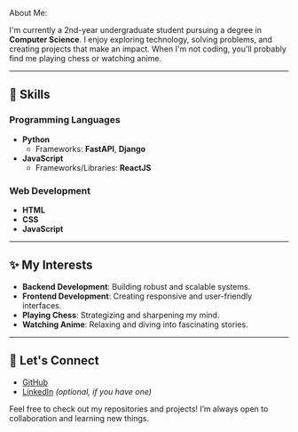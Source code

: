 About Me:  

I'm currently a 2nd-year undergraduate student pursuing a degree in **Computer Science**. I enjoy exploring technology, solving problems, and creating projects that make an impact. When I'm not coding, you'll probably find me playing chess or watching anime.

---

## 🔧 Skills

### Programming Languages
- **Python**
  - Frameworks: **FastAPI**, **Django**
- **JavaScript**
  - Frameworks/Libraries: **ReactJS**

### Web Development
- **HTML**
- **CSS**
- **JavaScript**

---

## ✨ My Interests
- **Backend Development**: Building robust and scalable systems.
- **Frontend Development**: Creating responsive and user-friendly interfaces.
- **Playing Chess**: Strategizing and sharpening my mind.
- **Watching Anime**: Relaxing and diving into fascinating stories.

---

## 🔄 Let's Connect
- [GitHub](https://github.com/your-username)  
- [LinkedIn](https://www.linkedin.com/in/your-profile) *(optional, if you have one)*

Feel free to check out my repositories and projects! I’m always open to collaboration and learning new things.



<!--
**vinyas-bharadwaj/vinyas-bharadwaj** is a ✨ _special_ ✨ repository because its `README.md` (this file) appears on your GitHub profile.

Here are some ideas to get you started:

- 🔭 I’m currently working on ...
- 🌱 I’m currently learning ...
- 👯 I’m looking to collaborate on ...
- 🤔 I’m looking for help with ...
- 💬 Ask me about ...
- 📫 How to reach me: ...
- 😄 Pronouns: ...
- ⚡ Fun fact: ...
-->
